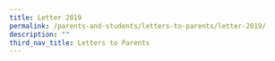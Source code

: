 ```yaml
---
title: Letter 2019
permalink: /parents-and-students/letters-to-parents/letter-2019/
description: ""
third_nav_title: Letters to Parents
---
```

